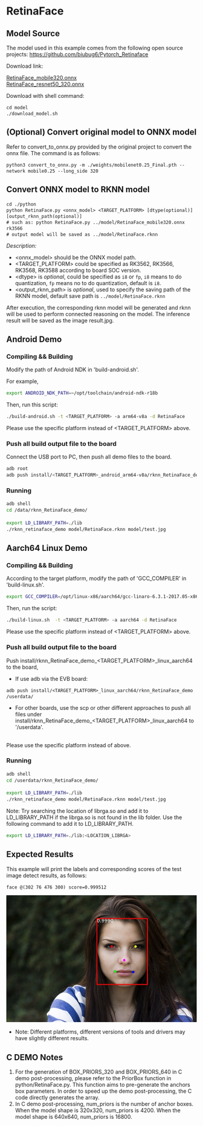# RetinaFace
## Model Source
The model used in this example comes from the following open source projects:
https://github.com/biubug6/Pytorch_Retinaface

Download link: 

[RetinaFace_mobile320.onnx](https://ftrg.zbox.filez.com/v2/delivery/data/ec1c6f44f8c24155875ac5bce7aa6b3c/examples/RetinaFace/RetinaFace_mobile320.onnx)<br />[RetinaFace_resnet50_320.onnx](https://ftrg.zbox.filez.com/v2/delivery/data/ec1c6f44f8c24155875ac5bce7aa6b3c/examples/RetinaFace/RetinaFace_resnet50_320.onnx)

Download with shell command:

```
cd model
./download_model.sh
```



## (Optional) Convert original model to ONNX model
Refer to convert_to_onnx.py provided by the original project to convert the onnx file. The command is as follows:
```
python3 convert_to_onnx.py -m ./weights/mobilenet0.25_Final.pth --network mobile0.25 --long_side 320 
```


## Convert ONNX model to RKNN model

```
cd ./python
python RetinaFace.py <onnx_model> <TARGET_PLATFORM> [dtype(optional)] [output_rknn_path(optional)]
# such as: python RetinaFace.py ../model/RetinaFace_mobile320.onnx rk3566
# output model will be saved as ../model/RetinaFace.rknn
```
*Description:*

- <onnx_model> should be the ONNX model path.
- <TARGET_PLATFORM>  could be specified as RK3562, RK3566, RK3568, RK3588 according to board SOC version.
- <dtype\> is *optional*, could be specified as `i8` or `fp`, `i8` means to do quantization, `fp` means no to do quantization, default is `i8`.
- <output_rknn_path> is *optional*, used to specify the saving path of the RKNN model, default save path is `../model/RetinaFace.rknn`

After execution, the corresponding rknn model will be generated and rknn will be used to perform connected reasoning on the model. The inference result will be saved as the image result.jpg.



## Android Demo

### Compiling && Building

Modify the path of Android NDK in 'build-android.sh'.

For example,

```sh
export ANDROID_NDK_PATH=~/opt/toolchain/android-ndk-r18b
```

Then, run this script:

```sh
./build-android.sh -t <TARGET_PLATFORM> -a arm64-v8a -d RetinaFace
```
Please use the specific platform instead of <TARGET_PLATFORM> above.

### Push all build output file to the board

Connect the USB port to PC, then push all demo files to the board.

```sh
adb root
adb push install/<TARGET_PLATFORM>_android_arm64-v8a/rknn_RetinaFace_demo/ /data/
```

### Running

```sh
adb shell
cd /data/rknn_RetinaFace_demo/

export LD_LIBRARY_PATH=./lib
./rknn_retinaface_demo model/RetinaFace.rknn model/test.jpg
```

## Aarch64 Linux Demo

### Compiling && Building

According to the target platform, modify the path of 'GCC_COMPILER' in 'build-linux.sh'.

```sh
export GCC_COMPILER=/opt/linux-x86/aarch64/gcc-linaro-6.3.1-2017.05-x86_64_aarch64-linux-gnu/bin/aarch64-linux-gnu
```

Then, run the script:

```sh
./build-linux.sh  -t <TARGET_PLATFORM> -a aarch64 -d RetinaFace
```

Please use the specific platform instead of <TARGET_PLATFORM> above.

### Push all build output file to the board


Push install/rknn_RetinaFace_demo_<TARGET_PLATFORM>_linux_aarch64 to the board,<br>
- If use adb via the EVB board:

```
adb push install/<TARGET_PLATFORM>_linux_aarch64/rknn_RetinaFace_demo /userdata/
```

- For other boards, use the scp or other different approaches to push all files under install/rknn_RetinaFace_demo_<TARGET_PLATFORM>_linux_aarch64 to '/userdata'.
<br>
Please use the specific platform instead of <TARGET_PLATFORM> above.

### Running

```sh
adb shell
cd /userdata/rknn_RetinaFace_demo/

export LD_LIBRARY_PATH=./lib
./rknn_retinaface_demo model/RetinaFace.rknn model/test.jpg
```
Note: Try searching the location of librga.so and add it to LD_LIBRARY_PATH if the librga.so is not found in the lib folder.
Use the following command to add it to LD_LIBRARY_PATH.

```sh
export LD_LIBRARY_PATH=./lib:<LOCATION_LIBRGA>
```

## Expected Results
This example will print the labels and corresponding scores of the test image detect results, as follows:
```
face @(302 76 476 300) score=0.999512
```
<img src="python/result.jpg">


- Note: Different platforms, different versions of tools and drivers may have slightly different results.

## C DEMO Notes
1. For the generation of BOX_PRIORS_320 and BOX_PRIORS_640 in C demo post-processing, please refer to the PriorBox function in python/RetinaFace.py. This function aims to pre-generate the anchors box parameters. In order to speed up the demo post-processing, the C code directly generates the array.
2. In C demo post-processing, num_priors is the number of anchor boxes. When the model shape is 320x320, num_priors is 4200. When the model shape is 640x640, num_priors is 16800.